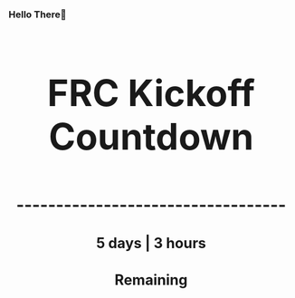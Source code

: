 ### Hello There👋

<!---START-TIMER--->
<h3 align='center' style='font-size: 64px;'>FRC Kickoff Countdown</h3>
<h3 align='center' style='font-size: 30px;'>----------------------------------</h3>
<h3 align='center' style='font-size: 25px;'>5 days | 3 hours</h3>
<h3 align='center' style='font-size: 25px;'>Remaining</h3>
<!---END-TIMER--->
